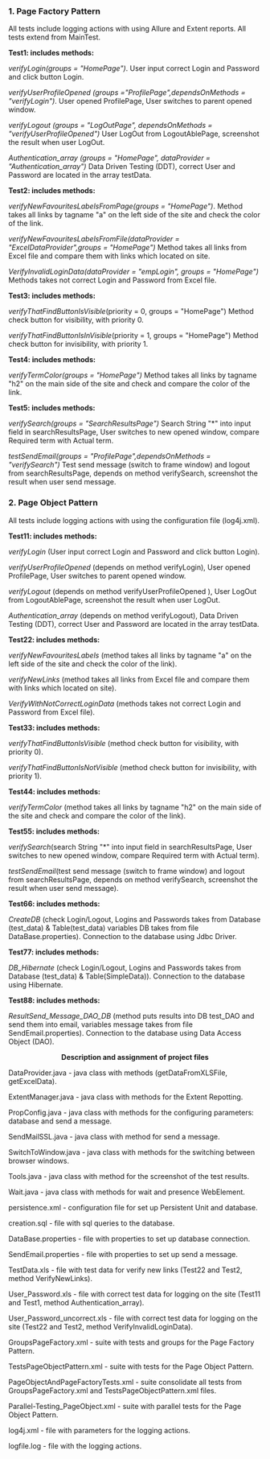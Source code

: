 ### 1.   Page Factory Pattern

<p>All tests include logging actions with using Allure and Extent reports. All tests extend from MainTest.</p>
<b>Test1: includes methods:</b>
<p><i>verifyLogin(groups = "HomePage")</i>. User input correct Login and Password and click button Login.</p>
<p><i>verifyUserProfileOpened (groups ="ProfilePage",dependsOnMethods = "verifyLogin")</i>.
User opened ProfilePage, User switches to parent opened window.</p>
<p><i>verifyLogout (groups = "LogOutPage", dependsOnMethods = "verifyUserProfileOpened")</i>
User LogOut from LogoutAblePage, screenshot the result when user LogOut.</p>
<p><i>Authentication_array (groups = "HomePage", dataProvider = "Authentication_array")</i>
Data Driven Testing (DDT), correct User and Password are located in the array testData.</p>
<b>Test2: includes methods:</b>
<p><i>verifyNewFavouritesLabelsFromPage(groups = "HomePage")</i>.
Method takes all links by tagname "a" on the left side of the site and check the color of the link.</p>
<p><i>verifyNewFavouritesLabelsFromFile(dataProvider = "ExcelDataProvider",groups = "HomePage")</i>
Method takes all links from Excel file and compare them with links which located on site.</p>
<p><i>VerifyInvalidLoginData(dataProvider = "empLogin", groups = "HomePage")</i>
Methods takes not correct Login and Password from Excel file.</p>
<b>Test3: includes methods:</b>
<p><i>verifyThatFindButtonIsVisible</i>(priority = 0, groups = "HomePage")</i>
Method check button for visibility, with priority 0.</p>
<p><i>verifyThatFindButtonIsInVisible</i>(priority = 1, groups = "HomePage")</i>
Method check button for invisibility, with priority 1.</p>
<b>Test4: includes methods:</b>
<p><i>verifyTermColor(groups = "HomePage")</i>
Method takes all links by tagname "h2" on the main side of the site and check and compare the color of the link.</p>
<b>Test5: includes methods:</b>
<p><i>verifySearch(groups = "SearchResultsPage")</i>
Search String "*" into input field in searchResultsPage, User switches to new opened window, compare Required term with Actual term.</p>
<p><i>testSendEmail(groups = "ProfilePage",dependsOnMethods = "verifySearch")</i>
Test send message (switch to frame window)  and logout from searchResultsPage, depends on method verifySearch, screenshot the result when user send message.</p>

### 2.   Page Object Pattern

<p>All tests include logging actions with using the configuration file (log4j.xml).</p>
<b>Test11: includes methods:</b>
<p><i>verifyLogin</i> (User input correct Login and Password and click button Login).</p>
<p><i>verifyUserProfileOpened</i> (depends on method verifyLogin), User opened ProfilePage, User switches to parent opened window.</p>
<p><i>verifyLogout</i> (depends on method verifyUserProfileOpened ), User LogOut from LogoutAblePage, screenshot the result when user LogOut.</p>
<p><i>Authentication_array</i> (depends on method verifyLogout), Data Driven Testing (DDT), correct User and Password are located in the array  testData.</p>
<b>Test22: includes methods:</b>
<p><i>verifyNewFavouritesLabels</i> (method takes all links by tagname "a" on the left side of the site and check the color of the link).</p>
<p><i>verifyNewLinks</i> (method takes all links from Excel file and compare them with links which located on site).</p>
<p><i>VerifyWithNotCorrectLoginData</i> (methods takes not correct Login and Password from Excel file).</p>
<b>Test33: includes methods:</b>
<p><i>verifyThatFindButtonIsVisible</i> (method check button for visibility, with priority 0).</p>
<p><i>verifyThatFindButtonIsNotVisible</i> (method check button for invisibility, with priority 1).</p>
<b>Test44: includes methods:</b>
<p><i>verifyTermColor</i> (method takes all links by tagname "h2" on the main side of the site and check and compare the color of the link).</p>
<b>Test55: includes methods:</b>
<p><i>verifySearch</i>(search String "*" into input field in searchResultsPage, User switches to new opened window, compare Required term with Actual term).</p>
<p><i>testSendEmail</i>(test send message (switch to frame window)  and logout from searchResultsPage, depends on method verifySearch, screenshot the result when user send message).</p>
<b>Test66: includes methods:</b>
<p><i>CreateDB</i> (check Login/Logout, Logins and Passwords takes from Database (test_data) & Table(test_data) variables DB takes from file DataBase.properties). Connection to the database using Jdbc Driver.</p>
<b>Test77: includes methods:</b>
<p><i>DB_Hibernate</i> (check Login/Logout, Logins and Passwords takes from Database (test_data) & Table(SimpleData)). Connection to the database using Hibernate.</p>
<b>Test88: includes methods:</b>
<p><i>ResultSend_Message_DAO_DB</i> (method puts results into DB test_DAO and send them into email, variables message takes from file SendEmail.properties). Connection to the database using Data Access Object (DAO).</p>

<b><center>Description and assignment of project files</center></b>

DataProvider.java - java class with methods (getDataFromXLSFile, getExcelData).

ExtentManager.java - java class with methods for the Extent Repotting.

PropConfig.java - java class with methods for the configuring parameters: database and send a message.

SendMailSSL.java - java class with method for send a message.

SwitchToWindow.java - java class with methods for the switching between browser windows.

Tools.java - java class with method for the screenshot of the test results.

Wait.java - java class with methods for wait and presence WebElement.

persistence.xml - configuration file for set up Persistent Unit and database.

creation.sql - file with sql queries to the database.

DataBase.properties - file with  properties to set up database connection.

SendEmail.properties - file with  properties to set up send a message.

TestData.xls - file with test data for verify new links (Test22 and Test2, method VerifyNewLinks).

User_Password.xls - file with correct test data for logging on the site (Test11 and Test1, method Authentication_array).

User_Password_uncorrect.xls - file with correct test data for logging on the site (Test22 and Test2, method VerifyInvalidLoginData).

GroupsPageFactory.xml - suite with tests and groups for the Page Factory Pattern.

TestsPageObjectPattern.xml - suite with tests for the Page Object Pattern.

PageObjectAndPageFactoryTests.xml - suite consolidate all tests from GroupsPageFactory.xml and TestsPageObjectPattern.xml files.

Parallel-Testing_PageObject.xml - suite with parallel tests for the Page Object Pattern.

log4j.xml - file with parameters for the logging actions.

logfile.log - file with the logging actions.
